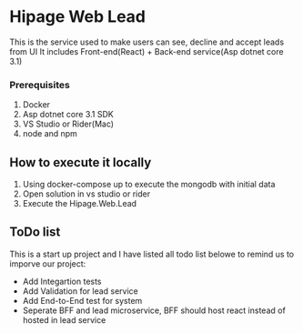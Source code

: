 # Hipage Web Lead 

This is the service used to make users can see, decline and accept leads from UI
It includes Front-end(React) + Back-end service(Asp dotnet core 3.1)

### Prerequisites
1. Docker
2. Asp dotnet core 3.1 SDK
3. VS Studio or Rider(Mac)
4. node and npm

## How to execute it locally
1. Using docker-compose up to execute the mongodb with initial data
2. Open solution in vs studio or rider
3. Execute the Hipage.Web.Lead

## ToDo list
This is a start up project and I have listed all todo list belowe to remind us to imporve our project:
* Add Integartion tests
* Add Validation for lead service
* Add End-to-End test for system
* Seperate BFF and lead microservice, BFF should host react instead of hosted in lead service
